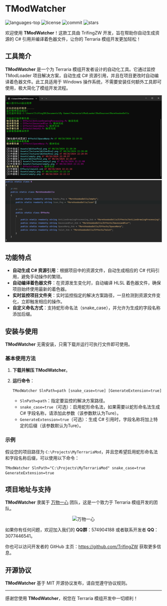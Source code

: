 # TModWatcher

<div>
	<img src="https://img.shields.io/github/languages/top/TrifingZW/TModWatcher?color=green" alt="languages-top" />
    <img alt="license" src="https://img.shields.io/github/license/TrifingZW/TModWatcher"/>
    <img alt="commit" src="https://img.shields.io/github/commit-activity/m/TrifingZW/TModWatcher?color=%23ff69b4"/>
    <img alt="stars" src="https://img.shields.io/github/stars/TrifingZW/TModWatcher?style=social">
</div>


欢迎使用 **TModWatcher**！这款工具由 TrifingZW 开发，旨在帮助你自动生成资源的 C# 引用并编译着色器文件，让你的 Terraria
模组开发更加轻松！

## 工具简介

**TModWatcher** 是一个为 Terraria 模组开发者设计的自动化工具。它通过监控 TModLoader 项目解决方案，自动生成 C#
资源引用，并且在项目更改时自动编译着色器文件。此工具适用于 Windows 操作系统，不需要安装任何额外工具即可使用，极大简化了模组开发流程。

![演示图片](DemoImages/WindowScreenshot.png)
![演示图片](DemoImages/CodeScreens.png)

## 功能特点

- **自动生成 C# 资源引用**：根据项目中的资源文件，自动生成相应的 C# 代码引用，避免手动操作的繁琐。
- **自动编译着色器文件**：在资源发生变化时，自动编译 HLSL 着色器文件，确保项目始终使用最新的着色器。
- **实时监控项目文件夹**：实时监控指定的解决方案路径，一旦检测到资源文件变化，立即触发相应的操作。
- **自定义命名方式**：支持蛇形命名法（snake_case），并允许为生成的字段名称添加后缀。

## 安装与使用

**TModWatcher** 无需安装，只需下载并运行可执行文件即可使用。

### 基本使用方法

1. **下载并解压 TModWatcher**。

2. **运行命令**：
   ```shell
   TModWatcher SlnPath=path [snake_case=true] [GenerateExtension=true]
   ```
    - `SlnPath=path`：指定要监控的解决方案路径。
    - `snake_case=true`（可选）：启用蛇形命名法，如果需要以蛇形命名法生成 C# 字段名称，请添加此参数（该参数默认为Ture）。
    - `GenerateExtension=true`（可选）：生成 C# 引用时，字段名称将加上特定的后缀（该参数默认为Ture）。

### 示例

假设您的项目路径为 `C:\Projects\MyTerrariaMod`，并且您希望启用蛇形命名法和字段名称后缀，可以使用以下命令：

```shell
TModWatcher SlnPath="C:\Projects\MyTerrariaMod" snake_case=true GenerateExtension=true
```

## 项目地址与支持

**TModWatcher** 隶属于 [万物一心](https://github.com/ForOne-Club) 团队，这是一个致力于 Terraria 模组开发的团队。

<div align="center">
   <img src="https://avatars.githubusercontent.com/u/179108262?s=200&v=4" alt="万物一心">
</div>

如果你有任何问题，欢迎加入我们的 **QQ群**：574904188 或者联系开发者 **QQ**：3077446541。

你也可以访问开发者的 GitHub 主页：https://github.com/TrifingZW 获取更多信息。

## 开源协议

**TModWatcher** 基于 MIT 开源协议发布，请自觉遵守协议规则。

---

感谢您使用 **TModWatcher**，祝您在 Terraria 模组开发中一切顺利！
